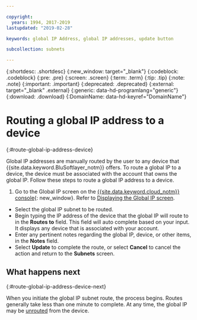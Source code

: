 ```yaml
---

copyright:
  years: 1994, 2017-2019
lastupdated: "2019-02-28"

keywords: global IP Address, global IP addresses, update button

subcollection: subnets

---
```


{:shortdesc: .shortdesc}
{:new_window: target="_blank"}
{:codeblock: .codeblock}
{:pre: .pre}
{:screen: .screen}
{:term: .term}
{:tip: .tip}
{:note: .note}
{:important: .important}
{:deprecated: .deprecated}
{:external: target="_blank" .external}
{:generic: data-hd-programlang="generic"}
{:download: .download}
{:DomainName: data-hd-keyref="DomainName"}

# Routing a global IP address to a device
{:#route-global-ip-address-device}

Global IP addresses are manually routed by the user to any device that {{site.data.keyword.BluSoftlayer_notm}} offers. To route a global IP to a device, the device must be associated with the account that owns the global IP. Follow these steps to route a global IP address to a device.

1. Go to the Global IP screen on the [{{site.data.keyword.cloud_notm}} console](https://{DomainName}/){: new_window}. Refer to [Displaying the Global IP screen](/docs/subnets?topic=subnets-display-global-ip-screen).

* Select the global IP subnet to be routed.
* Begin typing the IP address of the device that the global IP will route to in the **Routes to** field. This field will auto complete based on your input. It displays any device that is associated with your account.
* Enter any pertinent notes regarding the global IP, device, or other items, in the **Notes** field.
* Select **Update** to complete the route, or select **Cancel** to cancel the action and return to the **Subnets** screen.

## What happens next
{:#route-global-ip-address-device-next}

When you initiate the global IP subnet route, the process begins. Routes generally take less than one minute to complete. At any time, the global IP may be [unrouted](/docs/subnets?topic=subnets-unroute-global-ip-address) from the device.
